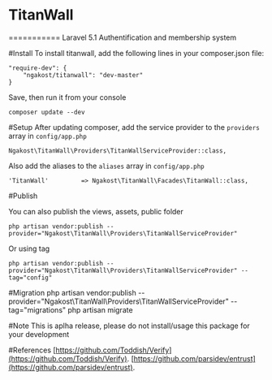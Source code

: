 # TitanWall
===========
Laravel 5.1 Authentification and membership system

#Install
To install titanwall, add the following lines in your composer.json file:
	
	"require-dev": {
		"ngakost/titanwall": "dev-master"
	}

Save, then run it from your console

	composer update --dev

#Setup
After updating composer, add the service provider to the `providers` array in `config/app.php`

	Ngakost\TitanWall\Providers\TitanWallServiceProvider::class,
	
Also add the aliases to the `aliases` array in `config/app.php`

	'TitanWall' 		=> Ngakost\TitanWall\Facades\TitanWall::class,

#Publish

You can also publish the views, assets, public folder

	php artisan vendor:publish --provider="Ngakost\TitanWall\Providers\TitanWallServiceProvider"

Or using tag

	php artisan vendor:publish --provider="Ngakost\TitanWall\Providers\TitanWallServiceProvider" --tag="config"
	
#Migration
	php artisan vendor:publish --provider="Ngakost\TitanWall\Providers\TitanWallServiceProvider" --tag="migrations"
	php artisan migrate

#Note
This is aplha release, please do not install/usage this package for your development

#References
	[https://github.com/Toddish/Verify](https://github.com/Toddish/Verify).
	[https://github.com/parsidev/entrust](https://github.com/parsidev/entrust).
	
